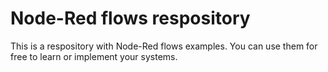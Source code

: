 # Node-Red flows respository
This is a respository with Node-Red flows examples.
You can use them for free to learn or implement your systems.
